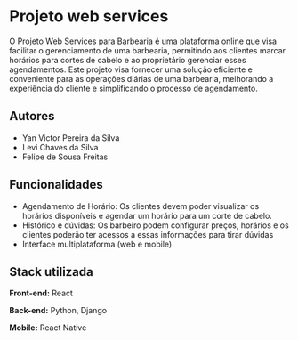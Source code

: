 
# Projeto web services

O Projeto Web Services para Barbearia é uma plataforma online que visa facilitar o gerenciamento de uma barbearia, permitindo aos clientes marcar horários para cortes de cabelo e ao proprietário gerenciar esses agendamentos. Este projeto visa fornecer uma solução eficiente e conveniente para as operações diárias de uma barbearia, melhorando a experiência do cliente e simplificando o processo de agendamento.

## Autores

- Yan Victor Pereira da Silva 
- Levi Chaves da Silva 
- Felipe de Sousa Freitas 



## Funcionalidades

- Agendamento de Horário: Os clientes devem poder visualizar os horários disponíveis e agendar um horário para um corte de cabelo.
- Histórico e dúvidas: Os barbeiro podem configurar preços, horários e os clientes poderão ter acessos a essas informações para tirar dúvidas
- Interface multiplataforma (web e mobile)


    
## Stack utilizada

**Front-end:** React

**Back-end:** Python, Django

**Mobile:** React Native